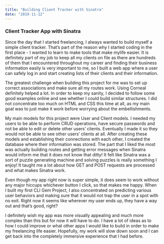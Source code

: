 ```yaml
---
title: "Building Client Tracker with Sinatra"
date: "2019-11-12"
---
```


### Client Tracker App with Sinatra

Since the day that I started freelancing, I always wanted to build myself a simple client tracker. That’s part of the reason why I started coding in the first place - I wanted to learn to make tools that make mylife easier. It is definitely part of my job to keep all my clients on file as there are hundreds of them that I encountered throughout my career and finding their business information easily is very important to me, so I built a web app where a user can safely log in and start creating lists of their clients and their information.

The greatest challenge when building this project for me was to set up correct associations and make sure all my routes work. Using Corneal definitely helped a lot. In order to keep my sanity, I decided to follow some good examples online and see whether I could build similar structures. I did not concentrate too much on HTML and CSS this time at all, as my main goal was to just make it work before worrying about the embellishments.

My main models for this project were User and Client models. I needed my users to be able to perform CRUD operations, have secure passwords and not be able to edit or delete other users’ clients. Eventually I made it so they would not be able to see other users’ clients at all. After creating these models and establishing their connections with each other, I created the database where their information was stored. The part that I liked the most was actually building routes and getting error messages when Sinatra would inform me that it does not know that ditty! It felt like Sinatra was a sort of puzzle generating machine and solving puzzles is really something I enjoy! It taught me a lot about how GET and POST requests are processed and what makes Sinatra work.

Even though my app right now is super simple, it does seem to work without any major hiccups whichever button I click, so that makes me happy. When I built my first CLI Gem Project, I also concentrated on predicting various user behaviors and making sure that it would not trap the user in a spot with no exit. Right now it seems like wherever my user ends up, they have a way out and that’s good, right?

I definitely wish my app was more visually appealing and much more complex than this but for now it will have to do. I have a lot of ideas as to how I could improve or what other apps I would like to build in order to make my freelancing life easier. Hopefully, my work will slow down soon and I can get back into the completely immersive experience that I had before.
